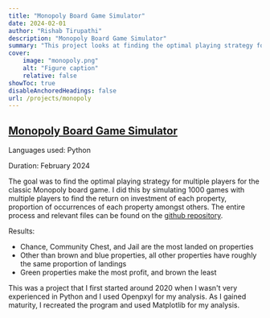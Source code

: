```yaml
---
title: "Monopoly Board Game Simulator"
date: 2024-02-01
author: "Rishab Tirupathi"
description: "Monopoly Board Game Simulator" 
summary: "This project looks at finding the optimal playing strategy for Monopoly through simulation." 
cover: 
    image: "monopoly.png"
    alt: "Figure caption"
    relative: false
showToc: true
disableAnchoredHeadings: false
url: /projects/monopoly
---
```

## [Monopoly Board Game Simulator](https://github.com/rishab-t0910/monopoly)
Languages used: Python

Duration: February 2024

The goal was to find the optimal playing strategy for multiple players for the classic Monopoly board game. I did this by simulating 1000 games with multiple players to find the return on investment of each property, proportion of occurrences of each property amongst others. The entire process and relevant files can be found on the [github repository](https://github.com/rishab-t0910/monopoly).

Results:
- Chance, Community Chest, and Jail are the most landed on properties
- Other than brown and blue properties, all other properties have roughly the same proportion of landings
- Green properties make the most profit, and brown the least

This was a project that I first started around 2020 when I wasn't very experienced in Python and I used Openpxyl for my analysis. As I gained maturity, I recreated the program and used Matplotlib for my analysis. 
